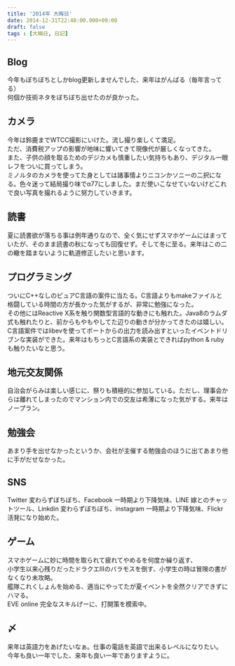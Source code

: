 ```yaml
---
title: '2014年 大晦日'
date: 2014-12-31T22:48:00.000+09:00
draft: false
tags : [大晦日, 日記]
---
```


Blog
----

今年もぼちぼちとしかblog更新しませんでした、来年はがんばる（毎年言ってる）  
何個か技術ネタをぼちぼち出せたのが良かった。  
  

カメラ
---

今年は鈴鹿までWTCC撮影にいけた。流し撮り楽しくて満足。  
ただ、消費税アップの影響が地味に響いてきて現像代が厳しくなってきた。  
また、子供の顔を取るためのデジカメも慎重したい気持ちもあり、デジタル一眼レフをついに買ってしまう。  
ミノルタのカメラを使ってた身としては諸事情よりニコンかソニーの二択になる。色々迷って結局撮り味でα77にしました。まだ使いこなせていないけどこれで良い写真を撮れるように努力していきます。  
  

読書
--

夏に読書欲が落ちる事は例年通りなので、全く気にせずスマホゲームにはまっていたが、そのまま読書の秋になっても回復せず。そして冬に至る。来年はこの二の轍を踏まないように軌道修正したいと思います。  
  

プログラミング
-------

ついにC++なしのピュアC言語の案件に当たる。C言語よりもmakeファイルと格闘している時間の方が長かった気がするが、非常に勉強になった。  
その他にはReactive X系を触り関数型言語的な動きにも触れた。Java8のラムダ式も触れたりと、前からもやもやしてた辺りの動きが分かってきたのは嬉しい。  
C言語案件ではlibevを使ってポートからの出力を読み出すといったイベントドリブンな実装ができた。来年はもちっとC言語系の実装とできればpython & rubyも触りたいなと思う。  
  

地元交友関係
------

自治会がらみは楽しい感じに、祭りも積極的に参加している。ただし、理事会からは離れてしまったのでマンション内での交友は希薄になった気がする。来年はノープラン。  
  

勉強会
---

あまり手を出せなかったというか、会社が主催する勉強会のほうに出てあまり他に手がだせなかった。  
  

SNS
---

Twitter 変わらずぼちぼち、Facebook 一時期より下降気味、LINE 嫁とのチャットツール、Linkdin 変わらずぼちぼち、instagram 一時期より下降気味、Flickr 活発になり始めた。  
  

ゲーム
---

スマホゲームに妙に時間を取られて疲れてやめるを何度か繰り返す、  
小学生以来心残りだったドラクエIIIのバラモスを倒す、小学生の時は冒険の書がなくなり未攻略。  
艦隊これくしょんを始める、適当にやってたが夏イベントを全然クリアできずにハマる。  
EVE online 完全なスキルげーに、打開策を模索中。  
  

〆
-

来年は英語力をあげたいなぁ。仕事の電話を英語で出来るレベルになりたい。  
今年も良い一年でした、来年も良い一年でありますように。